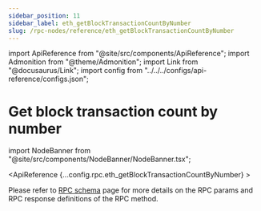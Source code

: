 ```yaml
---
sidebar_position: 11
sidebar_label: eth_getBlockTransactionCountByNumber
slug: /rpc-nodes/reference/eth_getBlockTransactionCountByNumber
---
```


import ApiReference from "@site/src/components/ApiReference";
import Admonition from "@theme/Admonition";
import Link from "@docusaurus/Link";
import config from "../../../configs/api-reference/configs.json";

# Get block transaction count by number

import NodeBanner from "@site/src/components/NodeBanner/NodeBanner.tsx";

<NodeBanner />

<ApiReference {...config.rpc.eth_getBlockTransactionCountByNumber} >
<Admonition type="info" title="Note">

<p>
Please refer to <a href="/rpc-nodes/reference/evm-rpc-schema">RPC schema</a> page for more details on the RPC params and RPC response definitions of the RPC method. 
</p>
</Admonition>
</ApiReference>
